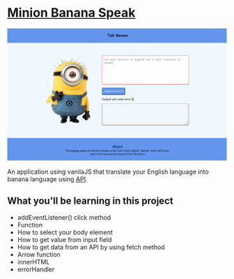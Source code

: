 # [Minion Banana Speak](https://minionbananatrans.netlify.app)

![Screenshot 2022-03-04 004057](https://github.com/hijibiji1/banana-speak/blob/main/Talk%20Banana.png)

 An application using vanilaJS that translate your English language into banana language using [API](https://api.funtranslations.com/translate/minion.json).
 
 ## What you'll be learning in this project
 
  - addEventListener() click method
  - Function
  - How to select your body element
  - How to get value from input field
  - How to get data from an API by using fetch method
  - Arrow function
  - innerHTML
  - errorHandler
